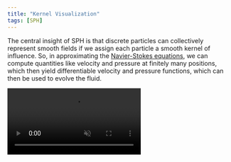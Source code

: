 ```yaml
---
title: "Kernel Visualization"
tags: [SPH]
---
```


The central insight of SPH is that discrete particles can collectively represent smooth fields if we assign each particle a smooth kernel of influence. So, in approximating the [Navier-Stokes equations](https://en.wikipedia.org/wiki/Navier%E2%80%93Stokes_equations), we can compute quantities like velocity and pressure at finitely many positions, which then yield differentiable velocity and pressure functions, which can then be used to evolve the fluid.

<video class="small" src="images/kernel_viz.webm" autoplay loop muted playsinline></video>
